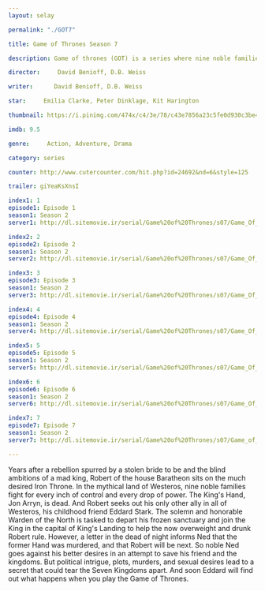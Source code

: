 ```yaml
---
layout: selay

permalink: "./GOT7"

title: Game of Thrones Season 7

description: Game of thrones (GOT) is a series where nine noble families fight for control over the mythical lands of Westeros, while an ancient enemy returns after being dormant for thousands of years.

director:     David Benioff, D.B. Weiss

writer:      David Benioff, D.B. Weiss

star:     Emilia Clarke, Peter Dinklage, Kit Harington

thumbnail: https://i.pinimg.com/474x/c4/3e/78/c43e7856a23c5fe0d930c3be4faf81f7--game-of-thrones--season-game-of-thrones-jon-snow.jpg

imdb: 9.5

genre:     Action, Adventure, Drama

category: series

counter: http://www.cutercounter.com/hit.php?id=24692&nd=6&style=125

trailer: giYeaKsXnsI

index1: 1
episode1: Episode 1
season1: Season 2
server1: http://dl.sitemovie.ir/serial/Game%20of%20Thrones/s07/Game_Of_Thrones_S07E01_720p_WEB-DL_SiteMovie_ir.mkv

index2: 2
episode2: Episode 2
season1: Season 2
server2: http://dl.sitemovie.ir/serial/Game%20of%20Thrones/s07/Game_Of_Thrones_S07E02_720p_WEB-DL_SiteMovie_ir.mkv

index3: 3
episode3: Episode 3
season1: Season 2
server3: http://dl.sitemovie.ir/serial/Game%20of%20Thrones/s07/Game_Of_Thrones_S07E03_720p_WEB-DL_SiteMovie_ir.mkv

index4: 4
episode4: Episode 4
season1: Season 2
server4: http://dl.sitemovie.ir/serial/Game%20of%20Thrones/s07/Game_Of_Thrones_S07E04_720p_WEB-DL_SiteMovie_ir.mkv

index5: 5
episode5: Episode 5
season1: Season 2
server5: http://dl.sitemovie.ir/serial/Game%20of%20Thrones/s07/Game_Of_Thrones_S07E05_720p_WEB-DL_SiteMovie_ir.mkv

index6: 6
episode6: Episode 6
season1: Season 2
server6: http://dl.sitemovie.ir/serial/Game%20of%20Thrones/s07/Game_Of_Thrones_S07E06_720p_HDTV_SiteMovie_ir.mkv

index7: 7
episode7: Episode 7
season1: Season 2
server7: http://dl.sitemovie.ir/serial/Game%20of%20Thrones/s07/Game_of_Thrones_S07E07_720p_WEB-DL_SiteMovie_ir.mkv

---
```


Years after a rebellion spurred by a stolen bride to be and the blind ambitions of a mad king, Robert of the house Baratheon sits on the much desired Iron Throne. In the mythical land of Westeros, nine noble families fight for every inch of control and every drop of power. The King's Hand, Jon Arryn, is dead. And Robert seeks out his only other ally in all of Westeros, his childhood friend Eddard Stark. The solemn and honorable Warden of the North is tasked to depart his frozen sanctuary and join the King in the capital of King's Landing to help the now overweight and drunk Robert rule. However, a letter in the dead of night informs Ned that the former Hand was murdered, and that Robert will be next. So noble Ned goes against his better desires in an attempt to save his friend and the kingdoms. But political intrigue, plots, murders, and sexual desires lead to a secret that could tear the Seven Kingdoms apart. And soon Eddard will find out what happens when you play the Game of Thrones.